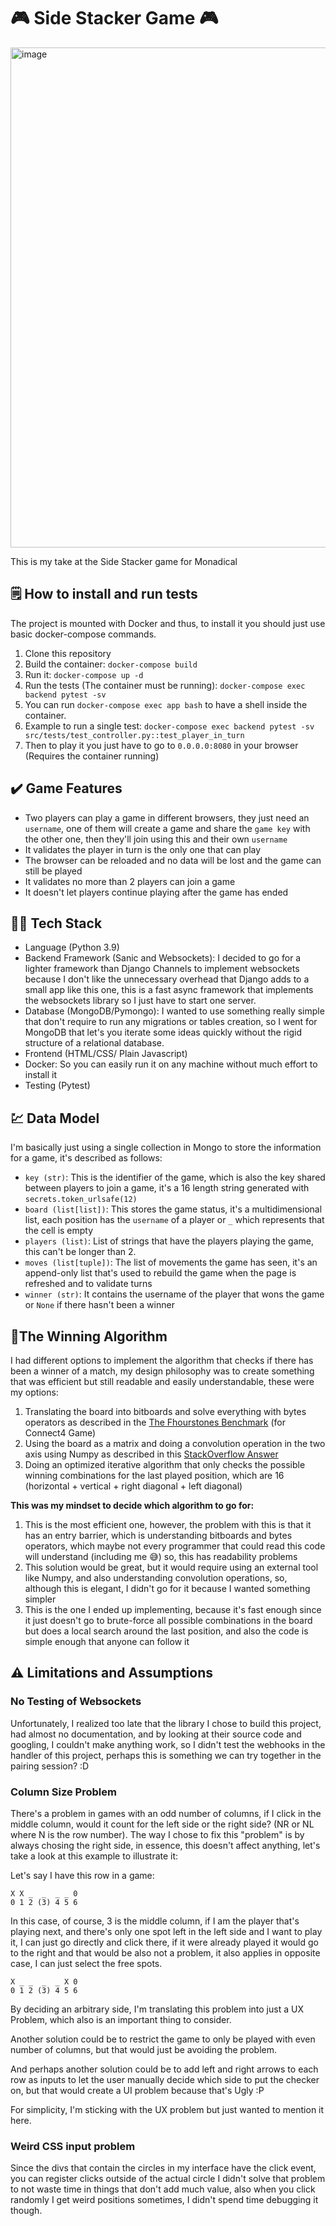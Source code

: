 # 🎮 Side Stacker Game 🎮
<img width="800" alt="image" src="https://user-images.githubusercontent.com/7388681/152719498-4752c388-4ad0-404b-b655-f4e141b7801b.png">

This is my take at the Side Stacker game for Monadical

## 🗒️ How to install and run tests
The project is mounted with Docker and thus, to install it you should just use basic docker-compose commands.

1. Clone this repository
3. Build the container: `docker-compose build`
4. Run it: `docker-compose up -d`
5. Run the tests (The container must be running): `docker-compose exec backend pytest -sv`
6. You can run `docker-compose exec app bash` to have a shell inside the container.
7. Example to run a single test:  `docker-compose exec backend pytest -sv src/tests/test_controller.py::test_player_in_turn`
8. Then to play it you just have to go to `0.0.0.0:8080` in your browser (Requires the container running)

## ✔️ Game Features
* Two players can play a game in different browsers, they just need an `username`, one of them will create a game and share the `game key` with the other one, then they'll join using this and their own `username`
* It validates the player in turn is the only one that can play
* The browser can be reloaded and no data will be lost and the game can still be played
* It validates no more than 2 players can join a game
* It doesn't let players continue playing after the game has ended

## 🧑‍💻 Tech Stack
* Language (Python 3.9)
* Backend Framework (Sanic and Websockets): I decided to go for a lighter framework than Django Channels to implement websockets because I don't like the unnecessary overhead that Django adds to a small app like this one, this is a fast async framework that implements the websockets library so I just have to start one server.
* Database (MongoDB/Pymongo): I wanted to use something really simple that don't require to run any migrations or tables creation, so I went for MongoDB that let's you iterate some ideas quickly without the rigid structure of a relational database.
* Frontend (HTML/CSS/ Plain Javascript)
* Docker: So you can easily run it on any machine without much effort to install it
* Testing (Pytest)

## 💹 Data Model
I'm basically just using a single collection in Mongo to store the information for a game, it's described as follows:
* `key (str)`: This is the identifier of the game, which is also the key shared between players to join a game, it's a 16 length string generated with `secrets.token_urlsafe(12)`
* `board (list[list])`: This stores the game status, it's a multidimensional list, each position has the `username` of a player or `_` which represents that the cell is empty
* `players (list)`: List of strings that have the players playing the game, this can't be longer than 2.
* `moves (list[tuple])`: The list of movements the game has seen, it's an append-only list that's used to rebuild the game when the page is refreshed and to validate turns
* `winner (str)`: It contains the username of the player that wons the game or `None` if there hasn't been a winner

## 🏅The Winning Algorithm
I had different options to implement the algorithm that checks if there has been a winner of a match, my design philosophy was to create something that was efficient but still readable and easily understandable, these were my options:

1. Translating the board into bitboards and solve everything with bytes operators as described in the [The Fhourstones Benchmark](https://tromp.github.io/c4/fhour.html) (for Connect4 Game)
2. Using the board as a matrix and doing a convolution operation in the two axis using Numpy as described in this [StackOverflow Answer](https://stackoverflow.com/a/63991845/17245552)
3. Doing an optimized iterative algorithm that only checks the possible winning combinations for the last played position, which are 16 (horizontal + vertical + right diagonal + left diagonal)

**This was my mindset to decide which algorithm to go for:**
1. This is the most efficient one, however, the problem with this is that it has an entry barrier, which is understanding bitboards and bytes operators, which maybe not every programmer that could read this code will understand (including me 😅) so, this has readability problems
2. This solution would be great, but it would require using an external tool like Numpy, and also understanding convolution operations, so, although this is elegant, I didn't go for it because I wanted something simpler
3. This is the one I ended up implementing, because it's fast enough since it just doesn't go to brute-force all possible combinations in the board but does a local search around the last position, and also the code is simple enough that anyone can follow it


## ⚠️ Limitations and Assumptions

### No Testing of Websockets

Unfortunately, I realized too late that the library I chose to build this project, had almost no documentation, and by
looking at their source code and googling, I couldn't make anything work, so I didn't test the webhooks in the handler
of this project, perhaps this is something we can try together in the pairing session? :D

### Column Size Problem

There's a problem in games with an odd number of columns, if I click in the middle column, would it count for the left side
or the right side? (NR or NL where N is the row number). The way I chose to fix this "problem" is by always chosing the right side,
in essence, this doesn't affect anything, let's take a look at this example to illustrate it:

Let's say I have this row in a game:

```
X X _  _  _ _ 0
0 1 2 (3) 4 5 6
```

In this case, of course, 3 is the middle column, if I am the player that's playing next, and there's only one spot left in the
left side and I want to play it, I can just go directly and click there, if it were already played it would go to the right and that
would be also not a problem, it also applies in opposite case, I can just select the free spots.

```
X _ _  _  _ X 0
0 1 2 (3) 4 5 6
```

By deciding an arbitrary side, I'm translating this problem into just a UX Problem, which also is an important thing to consider.

Another solution could be to restrict the game to only be played with even number of columns, but that would just be avoiding the problem.

And perhaps another solution could be to add left and right arrows to each row as inputs to let the user manually decide which side to put the checker on, but that would create a UI problem because that's Ugly :P

For simplicity, I'm sticking with the UX problem but just wanted to mention it here.

### Weird CSS input problem

Since the divs that contain the circles in my interface have the click event, you can register clicks outside of the actual circle
I didn't solve that problem to not waste time in things that don't add much value, also when you click randomly I get weird positions
sometimes, I didn't spend time debugging it though.
